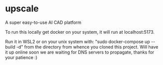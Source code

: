 # upscale
A super easy-to-use AI CAD platform

To run this locally get docker on your system, it will run at localhost:5173.

Run it in WSL2 or on your unix system with: "sudo docker-compose up --build -d" from the directory from whence you cloned this project.
Will have it up online soon we are waiting for DNS servers to propagate, thanks for your patience :)


